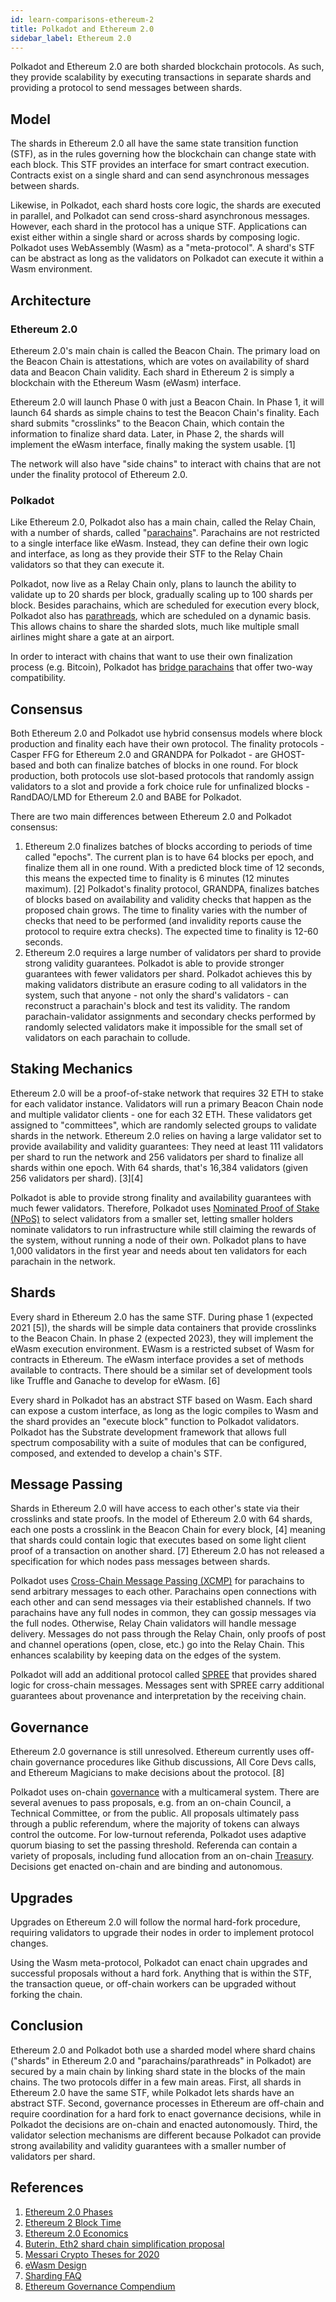 ```yaml
---
id: learn-comparisons-ethereum-2
title: Polkadot and Ethereum 2.0
sidebar_label: Ethereum 2.0
---
```


Polkadot and Ethereum 2.0 are both sharded blockchain protocols. As such, they provide scalability by executing transactions in separate shards and providing a protocol to send messages between shards.

## Model

The shards in Ethereum 2.0 all have the same state transition function (STF), as in the rules governing how the blockchain can change state with each block. This STF provides an interface for smart contract execution. Contracts exist on a single shard and can send asynchronous messages between shards.

Likewise, in Polkadot, each shard hosts core logic, the shards are executed in parallel, and Polkadot can send cross-shard asynchronous messages. However, each shard in the protocol has a unique STF. Applications can exist either within a single shard or across shards by composing logic. Polkadot uses WebAssembly (Wasm) as a "meta-protocol". A shard's STF can be abstract as long as the validators on Polkadot can execute it within a Wasm environment.

## Architecture

### Ethereum 2.0

Ethereum 2.0's main chain is called the Beacon Chain. The primary load on the Beacon Chain is attestations, which are votes on availability of shard data and Beacon Chain validity. Each shard in Ethereum 2 is simply a blockchain with the Ethereum Wasm (eWasm) interface.

Ethereum 2.0 will launch Phase 0 with just a Beacon Chain. In Phase 1, it will launch 64 shards as simple chains to test the Beacon Chain's finality. Each shard submits "crosslinks" to the Beacon Chain, which contain the information to finalize shard data. Later, in Phase 2, the shards will implement the eWasm interface, finally making the system usable. [1]

The network will also have "side chains" to interact with chains that are not under the finality protocol of Ethereum 2.0.

### Polkadot

Like Ethereum 2.0, Polkadot also has a main chain, called the Relay Chain, with a number of shards, called "[parachains](learn-parachains)". Parachains are not restricted to a single interface like eWasm. Instead, they can define their own logic and interface, as long as they provide their STF to the Relay Chain validators so that they can execute it.

Polkadot, now live as a Relay Chain only, plans to launch the ability to validate up to 20 shards per block, gradually scaling up to 100 shards per block. Besides parachains, which are scheduled for execution every block, Polkadot also has [parathreads](learn-parathreads), which are scheduled on a dynamic basis. This allows chains to share the sharded slots, much like multiple small airlines might share a gate at an airport.

In order to interact with chains that want to use their own finalization process (e.g. Bitcoin), Polkadot has [bridge parachains](learn-bridges) that offer two-way compatibility.

## Consensus

Both Ethereum 2.0 and Polkadot use hybrid consensus models where block production and finality each have their own protocol. The finality protocols - Casper FFG for Ethereum 2.0 and GRANDPA for Polkadot - are GHOST-based and both can finalize batches of blocks in one round. For block production, both protocols use slot-based protocols that randomly assign validators to a slot and provide a fork choice rule for unfinalized blocks - RandDAO/LMD for Ethereum 2.0 and BABE for Polkadot.

There are two main differences between Ethereum 2.0 and Polkadot consensus:

1. Ethereum 2.0 finalizes batches of blocks according to periods of time called "epochs". The current plan is to have 64 blocks per epoch, and finalize them all in one round. With a predicted block time of 12 seconds, this means the expected time to finality is 6 minutes (12 minutes maximum). [2] Polkadot's finality protocol, GRANDPA, finalizes batches of blocks based on availability and validity checks that happen as the proposed chain grows. The time to finality varies with the number of checks that need to be performed (and invalidity reports cause the protocol to require extra checks). The expected time to finality is 12-60 seconds.
2. Ethereum 2.0 requires a large number of validators per shard to provide strong validity guarantees. Polkadot is able to provide stronger guarantees with fewer validators per shard. Polkadot achieves this by making validators distribute an erasure coding to all validators in the system, such that anyone - not only the shard's validators - can reconstruct a parachain's block and test its validity. The random parachain-validator assignments and secondary checks performed by randomly selected validators make it impossible for the small set of validators on each parachain to collude.

## Staking Mechanics

Ethereum 2.0 will be a proof-of-stake network that requires 32 ETH to stake for each validator instance. Validators will run a primary Beacon Chain node and multiple validator clients - one for each 32 ETH. These validators get assigned to "committees", which are randomly selected groups to validate shards in the network. Ethereum 2.0 relies on having a large validator set to provide availability and validity guarantees: They need at least 111 validators per shard to run the network and 256 validators per shard to finalize all shards within one epoch. With 64 shards, that's 16,384 validators (given 256 validators per shard). \[3\]\[4\]

Polkadot is able to provide strong finality and availability guarantees with much fewer validators. Therefore, Polkadot uses [Nominated Proof of Stake (NPoS)](learn-staking) to select validators from a smaller set, letting smaller holders nominate validators to run infrastructure while still claiming the rewards of the system, without running a node of their own. Polkadot plans to have 1,000 validators in the first year and needs about ten validators for each parachain in the network.

## Shards

Every shard in Ethereum 2.0 has the same STF. During phase 1 (expected 2021 [5]), the shards will be simple data containers that provide crosslinks to the Beacon Chain. In phase 2 (expected 2023), they will implement the eWasm execution environment. EWasm is a restricted subset of Wasm for contracts in Ethereum. The eWasm interface provides a set of methods available to contracts. There should be a similar set of development tools like Truffle and Ganache to develop for eWasm. [6]

Every shard in Polkadot has an abstract STF based on Wasm. Each shard can expose a custom interface, as long as the logic compiles to Wasm and the shard provides an "execute block" function to Polkadot validators. Polkadot has the Substrate development framework that allows full spectrum composability with a suite of modules that can be configured, composed, and extended to develop a chain's STF.

## Message Passing

Shards in Ethereum 2.0 will have access to each other's state via their crosslinks and state proofs. In the model of Ethereum 2.0 with 64 shards, each one posts a crosslink in the Beacon Chain for every block, [4] meaning that shards could contain logic that executes based on some light client proof of a transaction on another shard. [7] Ethereum 2.0 has not released a specification for which nodes pass messages between shards.

Polkadot uses [Cross-Chain Message Passing (XCMP)](learn-crosschain) for parachains to send arbitrary messages to each other. Parachains open connections with each other and can send messages via their established channels. If two parachains have any full nodes in common, they can gossip messages via the full nodes. Otherwise, Relay Chain validators will handle message delivery. Messages do not pass through the Relay Chain, only proofs of post and channel operations (open, close, etc.) go into the Relay Chain. This enhances scalability by keeping data on the edges of the system.

Polkadot will add an additional protocol called [SPREE](learn-spree) that provides shared logic for cross-chain messages. Messages sent with SPREE carry additional guarantees about provenance and interpretation by the receiving chain.

## Governance

Ethereum 2.0 governance is still unresolved. Ethereum currently uses off-chain governance procedures like Github discussions, All Core Devs calls, and Ethereum Magicians to make decisions about the protocol. [8]

Polkadot uses on-chain [governance](learn-governance) with a multicameral system. There are several avenues to pass proposals, e.g. from an on-chain Council, a Technical Committee, or from the public. All proposals ultimately pass through a public referendum, where the majority of tokens can always control the outcome. For low-turnout referenda, Polkadot uses adaptive quorum biasing to set the passing threshold. Referenda can contain a variety of proposals, including fund allocation from an on-chain [Treasury](learn-treasury). Decisions get enacted on-chain and are binding and autonomous.

## Upgrades

Upgrades on Ethereum 2.0 will follow the normal hard-fork procedure, requiring validators to upgrade their nodes in order to implement protocol changes.

Using the Wasm meta-protocol, Polkadot can enact chain upgrades and successful proposals without a hard fork. Anything that is within the STF, the transaction queue, or off-chain workers can be upgraded without forking the chain.

## Conclusion

Ethereum 2.0 and Polkadot both use a sharded model where shard chains ("shards" in Ethereum 2.0 and "parachains/parathreads" in Polkadot) are secured by a main chain by linking shard state in the blocks of the main chains. The two protocols differ in a few main areas. First, all shards in Ethereum 2.0 have the same STF, while Polkadot lets shards have an abstract STF. Second, governance processes in Ethereum are off-chain and require coordination for a hard fork to enact governance decisions, while in Polkadot the decisions are on-chain and enacted autonomously. Third, the validator selection mechanisms are different because Polkadot can provide strong availability and validity guarantees with a smaller number of validators per shard.

## References

1. [Ethereum 2.0 Phases](https://docs.ethhub.io/ethereum-roadmap/ethereum-2.0/eth-2.0-phases/)
2. [Ethereum 2 Block Time](https://github.com/ethereum/eth2.0-specs/blob/676e216/specs/phase0/beacon-chain.md#time-parameters)
3. [Ethereum 2.0 Economics](https://docs.ethhub.io/ethereum-roadmap/ethereum-2.0/eth-2.0-economics/)
4. [Buterin, Eth2 shard chain simplification proposal](https://notes.ethereum.org/@vbuterin/HkiULaluS)
5. [Messari Crypto Theses for 2020](https://messari.io/report/crypto-theses-for-2020)
6. [eWasm Design](https://github.com/ewasm/design)
7. [Sharding FAQ](https://github.com/ethereum/wiki/wiki/Sharding-FAQ#how-would-synchronous-cross-shard-messages-work)
8. [Ethereum Governance Compendium](https://github.com/ethereum/wiki/wiki/Governance-compendium)
